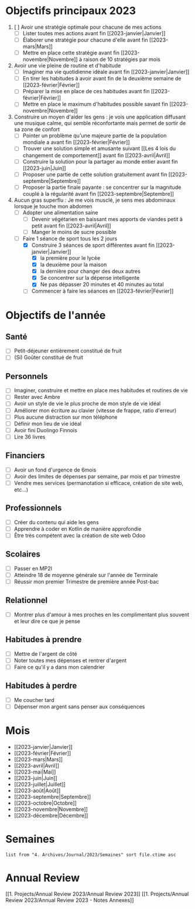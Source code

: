 # Objectifs principaux 2023
1. [ ] Avoir une stratégie optimale pour chacune de mes actions
	- [ ] Lister toutes mes actions avant fin [[2023-janvier|Janvier]]
	- [ ] Élaborer une stratégie pour chacune d'elle avant fin [[2023-mars|Mars]] 
	- [ ] Mettre en place cette stratégie avant fin [[2023-novembre|Novembre]]
	      à raison de 10 stratégies par mois
2. Avoir une vie pleine de routine et d'habitude
	- [ ] Imaginer ma vie quotidienne idéale avant fin [[2023-janvier|Janvier]]
	- [ ] En tirer les habitudes à avoir avant fin de la deuxième semaine de [[2023-février|Février]]
	- [ ] Préparer la mise en place de ces habitudes avant fin [[2023-février|Février]]
	- [ ] Mettre en place le maximum d'habitudes possible savant fin [[2023-novembre|Novembre]]
3. Construire un moyen d'aider les gens : je vois une application diffusant une musique calme, qui semble réconfortante mais permet de sortir de sa zone de confort
	- [ ] Pointer un problème qu'une majeure partie de la population mondiale a avant fin [[2023-février|Février]]
	- [ ] Trouver une solution simple et amusante suivant [[Les 4 lois du changement de comportement]] avant fin [[2023-avril|Avril]]
	- [ ] Construire la solution pour la partager au monde entier avant fin [[2023-juin|Juin]]
	- [ ] Proposer une partie de cette solution gratuitement avant fin [[2023-septembre|Septembre]]
	- [ ] Proposer la partie finale payante : se concentrer sur la magnitude couplé à la régularité avant fin [[2023-septembre|Septembre]]
4. Aucun gras superflu : Je me vois musclé, je sens mes abdominaux lorsque je touche mon abdomen
	- [ ] Adopter une alimentation saine
		- [ ] Devenir végétarien en baissant mes apports de viandes petit à petit avant fin [[2023-avril|Avril]]
		- [ ] Manger le moins de sucre possible 
	- [ ] Faire 1 séance de sport tous les 2 jours
		- [x] Construire 3 séances de sport différentes avant fin [[2023-janvier|Janvier]]
			- [x] la première pour le lycée
			- [x] la deuxième pour la maison
			- [x] la dernière pour changer des deux autres
			- [x] Se concentrer sur la dépense intelligente 
			- [x] Ne pas dépasser 20 minutes et 40 minutes au total
		- [ ] Commencer à faire les séances en [[2023-février|Février]]

# Objectifs de l'année
## Santé
- [ ] Petit-déjeuner entièrement constitué de fruit
- [ ] (Si) Goûter constitué de fruit
## Personnels
- [ ] Imaginer, construire et mettre en place mes habitudes et routines de vie
- [ ] Rester avec Ambre
- [ ] Avoir un style de vie le plus proche de mon style de vie idéal
- [ ] Améliorer mon écriture au clavier (vitesse de frappe, ratio d'erreur)
- [ ] Plus aucune distraction sur mon téléphone
- [ ] Définir mon lieu de vie idéal
- [ ] Avoir fini Duolingo Finnois
- [ ] Lire 36 livres
## Financiers
- [ ] Avoir un fond d'urgence de 6mois
- [ ] Avoir des limites de dépenses par semaine, par mois et par trimestre
- [ ] Vendre mes services (permanotation si efficace, création de site web, etc...)
## Professionnels
- [ ] Créer du contenu qui aide les gens
- [ ] Apprendre à coder en Kotlin de manière approfondie
- [ ] Être très compétent avec la création de site web Odoo
## Scolaires
- [ ] Passer en MP2I
- [ ] Atteindre 18 de moyenne générale sur l'année de Terminale
- [ ] Réussir mon premier Trimestre de première année Post-bac
## Relationnel
- [ ] Montrer plus d'amour à mes proches en les complimentant plus souvent et leur dire ce que je pense
## Habitudes à prendre
- [ ] Mettre de l'argent de côté
- [ ] Noter toutes mes dépenses et rentrer d'argent
- [ ] Faire ce qu'il y a dans mon calendrier
## Habitudes à perdre
- [ ] Me coucher tard
- [ ] Dépenser mon argent sans penser aux conséquences

# Mois
- [[2023-janvier|Janvier]]
- [[2023-février|Février]]
- [[2023-mars|Mars]]
- [[2023-avril|Avril]]
- [[2023-mai|Mai]]
- [[2023-juin|Juin]]
- [[2023-juillet|Juillet]]
- [[2023-août|Août]]
- [[2023-septembre|Septembre]]
- [[2023-octobre|Octobre]]
- [[2023-novembre|Novembre]]
- [[2023-décembre|Décembre]]
# Semaines
```dataview
list from "4. Archives/Journal/2023/Semaines" sort file.ctime asc 
```
# Annual Review
[[1. Projects/Annual Review 2023/Annual Review 2023]]
[[1. Projects/Annual Review 2023/Annual Review 2023 - Notes Annexes]]